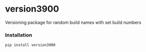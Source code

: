 # version3900

Versioning package for random build names with set build numbers

### Installation

`pip install version3900`
